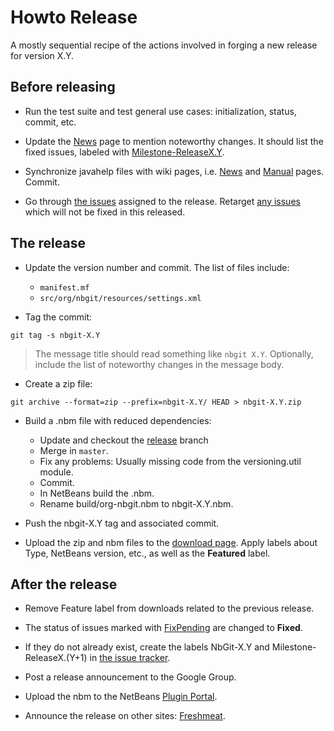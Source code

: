 # Howto Release #

A mostly sequential recipe of the actions involved in forging a new release for version X.Y.

## Before releasing ##

  * Run the test suite and test general use cases: initialization, status, commit, etc.

  * Update the [News](News.md) page to mention noteworthy changes. It should list the fixed issues, labeled with [Milestone-ReleaseX.Y](http://code.google.com/p/nbgit/issues/list?q=label:Milestone-ReleaseX.Y).

  * Synchronize javahelp files with wiki pages, i.e. [News](News.md) and [Manual](http://code.google.com/p/nbgit/w/list?q=label:Manual) pages. Commit.

  * Go through [the issues](http://code.google.com/p/nbgit/issues/list?q=label:Milestone-ReleaseX.Y) assigned to the release. Retarget [any issues](http://code.google.com/p/nbgit/issues/list?can=2&q=label:Milestone-ReleaseX.Y+-status:FixPending) which will not be fixed in this released.

## The release ##

  * Update the version number and commit. The list of files include:
    * `manifest.mf`
    * `src/org/nbgit/resources/settings.xml`

  * Tag the commit:
```
git tag -s nbgit-X.Y
```
> The message title should read something like `nbgit X.Y`. Optionally, include the list of noteworthy changes in the message body.

  * Create a zip file:
```
git archive --format=zip --prefix=nbgit-X.Y/ HEAD > nbgit-X.Y.zip
```

  * Build a .nbm file with reduced dependencies:
    * Update and checkout the [release](http://github.com/jonas/nbgit/tree/release) branch
    * Merge in `master`.
    * Fix any problems: Usually missing code from the versioning.util module.
    * Commit.
    * In NetBeans build the .nbm.
    * Rename build/org-nbgit.nbm to nbgit-X.Y.nbm.

  * Push the nbgit-X.Y tag and associated commit.

  * Upload the zip and nbm files to the [download page](http://code.google.com/p/nbgit/downloads/entry). Apply labels about Type, NetBeans version, etc., as well as the **Featured** label.

## After the release ##

  * Remove Feature label from downloads related to the previous release.

  * The status of issues marked with [FixPending](http://code.google.com/p/nbgit/issues/list?q=label:FixPending) are changed to **Fixed**.

  * If they do not already exist, create the labels NbGit-X.Y and Milestone-ReleaseX.(Y+1) in [the issue tracker](http://code.google.com/p/nbgit/adminIssues).

  * Post a release announcement to the Google Group.

  * Upload the nbm to the NetBeans [Plugin Portal](http://plugins.netbeans.org/PluginPortal/faces/PluginDetailPage.jsp?pluginid=13221).

  * Announce the release on other sites: [Freshmeat](http://freshmeat.net/projects/nbgit/).